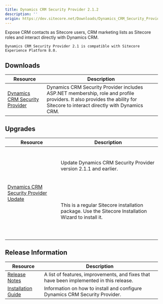 ```yaml
---
title: Dynamics CRM Security Provider 2.1.2
description: ''
origin: https://dev.sitecore.net/Downloads/Dynamics_CRM_Security_Provider/2_1/Dynamics_CRM_Security_Provider_2_1_2.aspx
---
```


Expose CRM contacts as Sitecore users, CRM marketing lists as Sitecore roles and interact directly with Dynamics CRM.

`Dynamics CRM Security Provider 2.1 is compatible with Sitecore Experience Platform 8.0.`

## Downloads

 | Resource | Description |
 | --- | --- |
 | [Dynamics CRM Security Provider](https://scdp.blob.core.windows.net/downloads/Dynamics%20CRM%20Security%20Provider/2%201/Dynamics%20CRM%20Security%20Provider%202%201%202/Secure/Microsoft%20Dynamics%20CRM%20Security%20Provider%202.1.2%20rev.%20170118.zip) | Dynamics CRM Security Provider includes ASP.NET membership, role and profile providers. It also provides the ability for Sitecore to interact directly with Dynamics CRM. |

## Upgrades

 | Resource | Description |
 | --- | --- |
 | [Dynamics CRM Security Provider Update](https://scdp.blob.core.windows.net/downloads/Dynamics%20CRM%20Security%20Provider/2%201/Dynamics%20CRM%20Security%20Provider%202%201%202/Secure/Microsoft%20Dynamics%20CRM%20Security%20Provider%202.1.2%20rev.%20170118%20Update.zip) | <br /><br />Update Dynamics CRM Security Provider version 2.1.1 and earlier.<br /><br />  <Alert variant='warning' mb={4}><br />    <AlertIcon /><br />    <br /><br />This is a regular Sitecore installation package. Use the Sitecore Installation Wizard to install it.<br /><br /><br />  </Alert><br />   |

## Release Information

 | Resource | Description |
 | --- | --- |
 | [Release Notes](/downloads/Dynamics_CRM_Security_Provider/2_1/Dynamics_CRM_Security_Provider_2_1_2/Release_Notes) | A list of features, improvements, and fixes that have been implemented in this release. |
 | [Installation Guide](/downloads/Dynamics_CRM_Security_Provider/2_1/Dynamics_CRM_Security_Provider_2_1_2/Installation_Guide) | Information on how to install and configure Dynamics CRM Security Provider. |
